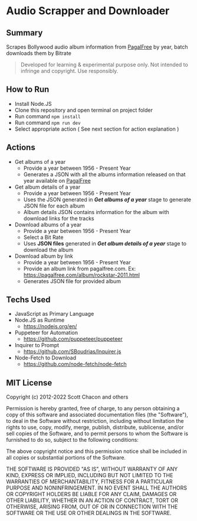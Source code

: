 # Audio Scrapper and Downloader

## Summary

Scrapes Bollywood audio album information from [PagalFree](pagalfree.com) by year, batch downloads them by Bitrate

> Developed for learning & experimental purpose only. Not intended to
> infringe and copyright. Use responsibly.

## How to Run

- Install Node.JS
- Clone this repository and open terminal on project folder
- Run command `npm install`
- Run command `npm run dev`
- Select appropriate action ( See next section for action explanation )

## Actions

- Get albums of a year
  - Provide a year between 1956 - Present Year
  - Generates a JSON with all the albums information released on that year available on [PagalFree](pagalfree.com)
- Get album details of a year
  - Provide a year between 1956 - Present Year
  - Uses the JSON generated in **_Get albums of a year_** stage to generate JSON file for each album
  - Album details JSON contains information for the album with download links for the tracks
- Download albums of a year
  - Provide a year between 1956 - Present Year
  - Select a Bit Rate
  - Uses **JSON files** generated in **_Get album details of a year_** stage to download the album
- Download album by link
  - Provide a year between 1956 - Present Year
  - Provide an album link from pagalfree.com. Ex: https://pagalfree.com/album/rockstar-2011.html
  - Generates JSON file for provided album

## Techs Used

- JavaScript as Primary Language
- Node.JS as Runtime
  - https://nodejs.org/en/
- Puppeteer for Automation
  - https://github.com/puppeteer/puppeteer
- Inquirer to Prompt
  - https://github.com/SBoudrias/Inquirer.js
- Node-Fetch to Download
  - https://github.com/node-fetch/node-fetch

## MIT License

Copyright (c) 2012-2022 Scott Chacon and others

Permission is hereby granted, free of charge, to any person obtaining
a copy of this software and associated documentation files (the
"Software"), to deal in the Software without restriction, including
without limitation the rights to use, copy, modify, merge, publish,
distribute, sublicense, and/or sell copies of the Software, and to
permit persons to whom the Software is furnished to do so, subject to
the following conditions:

The above copyright notice and this permission notice shall be
included in all copies or substantial portions of the Software.

THE SOFTWARE IS PROVIDED "AS IS", WITHOUT WARRANTY OF ANY KIND,
EXPRESS OR IMPLIED, INCLUDING BUT NOT LIMITED TO THE WARRANTIES OF
MERCHANTABILITY, FITNESS FOR A PARTICULAR PURPOSE AND
NONINFRINGEMENT. IN NO EVENT SHALL THE AUTHORS OR COPYRIGHT HOLDERS BE
LIABLE FOR ANY CLAIM, DAMAGES OR OTHER LIABILITY, WHETHER IN AN ACTION
OF CONTRACT, TORT OR OTHERWISE, ARISING FROM, OUT OF OR IN CONNECTION
WITH THE SOFTWARE OR THE USE OR OTHER DEALINGS IN THE SOFTWARE.
